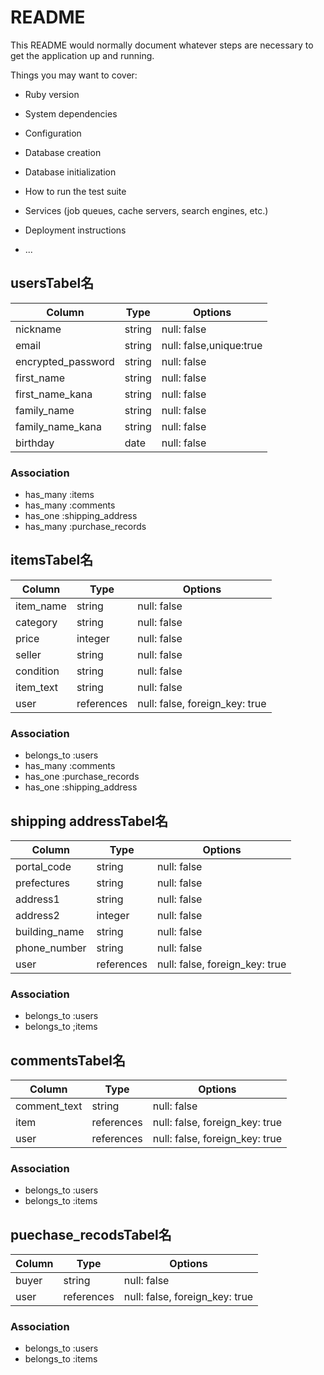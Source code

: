 # README

This README would normally document whatever steps are necessary to get the
application up and running.

Things you may want to cover:

* Ruby version

* System dependencies

* Configuration

* Database creation

* Database initialization

* How to run the test suite

* Services (job queues, cache servers, search engines, etc.)

* Deployment instructions

* ...

## usersTabel名

| Column             | Type       | Options                        |
| ------------------ | ---------- | ------------------------------ |
| nickname           | string     | null: false                    |
| email              | string     | null: false,unique:true        |
| encrypted_password | string     | null: false                    |
| first_name         | string     | null: false                    |
| first_name_kana    | string     | null: false                    |
| family_name        | string     | null: false                    |
| family_name_kana   | string     | null: false                    |
| birthday           | date       | null: false                    |

### Association
- has_many :items
- has_many :comments
- has_one :shipping_address
- has_many :purchase_records

## itemsTabel名

| Column          | Type       | Options                        |
| --------------- | ---------- | ------------------------------ |
| item_name       | string     | null: false                    |
| category        | string     | null: false                    |
| price           | integer    | null: false                    |
| seller          | string     | null: false                    |
| condition       | string     | null: false                    |
| item_text       | string     | null: false                    |
| user            | references | null: false, foreign_key: true |

### Association
- belongs_to :users
- has_many :comments
- has_one :purchase_records
- has_one :shipping_address

## shipping addressTabel名

| Column          | Type       | Options                        |
| --------------- | ---------- | ------------------------------ |
| portal_code     | string     | null: false                    |
| prefectures     | string     | null: false                    |
| address1        | string     | null: false                    |
| address2        | integer    | null: false                    |
| building_name   | string     | null: false                    |
| phone_number    | string     | null: false                    |
| user            | references | null: false, foreign_key: true |

### Association
- belongs_to :users
- belongs_to ;items

## commentsTabel名

| Column          | Type       | Options                        |
| --------------- | ---------- | ------------------------------ |
| comment_text    | string     | null: false                    |
| item            | references | null: false, foreign_key: true |
| user            | references | null: false, foreign_key: true |

### Association
- belongs_to :users
- belongs_to :items


## puechase_recodsTabel名

| Column          | Type       | Options                        |
| --------------- | ---------- | ------------------------------ |
| buyer           | string     | null: false                    |
| user            | references | null: false, foreign_key: true |

### Association
- belongs_to :users
- belongs_to :items